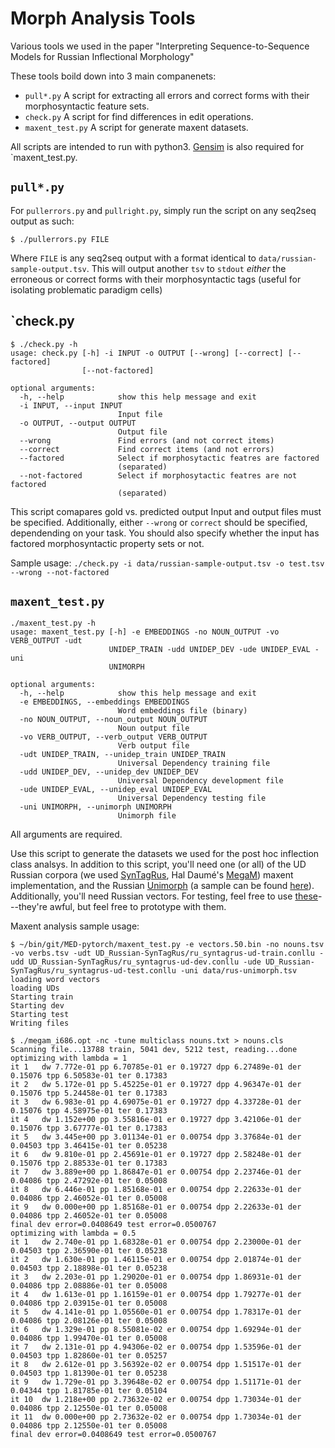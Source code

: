 # Morph Analysis Tools

Various tools we used in the paper "Interpreting Sequence-to-Sequence Models for Russian Inflectional Morphology"

These tools boild down into 3 main companenets:
- `pull*.py` A script for extracting all errors and correct forms with their morphosyntactic feature sets.
- `check.py` A script for find differences in edit operations.
- `maxent_test.py` A script for generate maxent datasets.

All scripts are intended to run with python3. [Gensim](https://radimrehurek.com/gensim/) is also required for `maxent_test.py.

## `pull*.py`

For `pullerrors.py` and `pullright.py`, simply run the script on any seq2seq output as such:

`$ ./pullerrors.py FILE`

Where `FILE` is any seq2seq output with a format identical to `data/russian-sample-output.tsv`.  This will output another `tsv` to `stdout` _either_ the erroneous or correct forms with their morphosyntactic tags (useful for isolating problematic paradigm cells)


## `check.py

```
$ ./check.py -h
usage: check.py [-h] -i INPUT -o OUTPUT [--wrong] [--correct] [--factored]
                [--not-factored]

optional arguments:
  -h, --help            show this help message and exit
  -i INPUT, --input INPUT
                        Input file
  -o OUTPUT, --output OUTPUT
                        Output file
  --wrong               Find errors (and not correct items)
  --correct             Find correct items (and not errors)
  --factored            Select if morphosytactic featres are factored
                        (separated)
  --not-factored        Select if morphosytactic featres are not factored
                        (separated)

```
This script comapares gold vs. predicted output Input and output files must be specified. Additionally, either `--wrong` or `correct` should be specified, dependending on your task.  You should also specify whether the input has factored morphosyntactic property sets or not. 

Sample usage:
`./check.py -i data/russian-sample-output.tsv -o test.tsv --wrong --not-factored`

## `maxent_test.py`

```
./maxent_test.py -h
usage: maxent_test.py [-h] -e EMBEDDINGS -no NOUN_OUTPUT -vo VERB_OUTPUT -udt
                      UNIDEP_TRAIN -udd UNIDEP_DEV -ude UNIDEP_EVAL -uni
                      UNIMORPH

optional arguments:
  -h, --help            show this help message and exit
  -e EMBEDDINGS, --embeddings EMBEDDINGS
                        Word embeddings file (binary)
  -no NOUN_OUTPUT, --noun_output NOUN_OUTPUT
                        Noun output file
  -vo VERB_OUTPUT, --verb_output VERB_OUTPUT
                        Verb output file
  -udt UNIDEP_TRAIN, --unidep_train UNIDEP_TRAIN
                        Universal Dependency training file
  -udd UNIDEP_DEV, --unidep_dev UNIDEP_DEV
                        Universal Dependency development file
  -ude UNIDEP_EVAL, --unidep_eval UNIDEP_EVAL
                        Universal Dependency testing file
  -uni UNIMORPH, --unimorph UNIMORPH
                        Unimorph file
```
All arguments are required.

Use this script to generate the datasets we used for the post hoc inflection class analsys. In addition to this script, you'll need one (or all) of the UD Russian corpora (we used [SynTagRus](https://universaldependencies.org/treebanks/ru_syntagrus/index.html), Hal Daumé's [MegaM](http://users.umiacs.umd.edu/~hal/megam/version0_3/)) maxent implementation, and the Russian [Unimorph](https://github.com/unimorph/rus) (a sample can be found [here](https://dlk.sdf.org/transfer/rus-unimorph.tsv)). Additionally, you'll need Russian vectors. For testing, feel free to use [these](https://dlk.sdf.org/transfer/vectors.50.bin)---they're awful, but feel free to prototype with them. 



Maxent analysis sample usage:
```
$ ~/bin/git/MED-pytorch/maxent_test.py -e vectors.50.bin -no nouns.tsv -vo verbs.tsv -udt UD_Russian-SynTagRus/ru_syntagrus-ud-train.conllu -udd UD_Russian-SynTagRus/ru_syntagrus-ud-dev.conllu -ude UD_Russian-SynTagRus/ru_syntagrus-ud-test.conllu -uni data/rus-unimorph.tsv 
loading word vectors
loading UDs
Starting train
Starting dev
Starting test
Writing files

$ ./megam_i686.opt -nc -tune multiclass nouns.txt > nouns.cls 
Scanning file...13788 train, 5041 dev, 5212 test, reading...done
optimizing with lambda = 1
it 1   dw 7.772e-01 pp 6.70785e-01 er 0.19727 dpp 6.27489e-01 der 0.15076 tpp 6.50583e-01 ter 0.17383
it 2   dw 5.172e-01 pp 5.45225e-01 er 0.19727 dpp 4.96347e-01 der 0.15076 tpp 5.24458e-01 ter 0.17383
it 3   dw 6.983e-01 pp 4.69075e-01 er 0.19727 dpp 4.33728e-01 der 0.15076 tpp 4.58975e-01 ter 0.17383
it 4   dw 1.152e+00 pp 3.55816e-01 er 0.19727 dpp 3.42106e-01 der 0.15076 tpp 3.67777e-01 ter 0.17383
it 5   dw 3.445e+00 pp 3.01134e-01 er 0.00754 dpp 3.37684e-01 der 0.04503 tpp 3.46415e-01 ter 0.05238
it 6   dw 9.810e-01 pp 2.45691e-01 er 0.19727 dpp 2.58248e-01 der 0.15076 tpp 2.88533e-01 ter 0.17383
it 7   dw 3.889e+00 pp 1.86847e-01 er 0.00754 dpp 2.23746e-01 der 0.04086 tpp 2.47292e-01 ter 0.05008
it 8   dw 6.446e-01 pp 1.85168e-01 er 0.00754 dpp 2.22633e-01 der 0.04086 tpp 2.46052e-01 ter 0.05008
it 9   dw 0.000e+00 pp 1.85168e-01 er 0.00754 dpp 2.22633e-01 der 0.04086 tpp 2.46052e-01 ter 0.05008
final dev error=0.0408649 test error=0.0500767
optimizing with lambda = 0.5
it 1   dw 2.740e-01 pp 1.68328e-01 er 0.00754 dpp 2.23000e-01 der 0.04503 tpp 2.36590e-01 ter 0.05238
it 2   dw 1.630e-01 pp 1.46115e-01 er 0.00754 dpp 2.01874e-01 der 0.04503 tpp 2.18898e-01 ter 0.05238
it 3   dw 2.203e-01 pp 1.29020e-01 er 0.00754 dpp 1.86931e-01 der 0.04086 tpp 2.08886e-01 ter 0.05008
it 4   dw 1.613e-01 pp 1.16159e-01 er 0.00754 dpp 1.79277e-01 der 0.04086 tpp 2.03915e-01 ter 0.05008
it 5   dw 4.141e-01 pp 1.05560e-01 er 0.00754 dpp 1.78317e-01 der 0.04086 tpp 2.08126e-01 ter 0.05008
it 6   dw 1.329e-01 pp 8.55081e-02 er 0.00754 dpp 1.69294e-01 der 0.04086 tpp 1.99470e-01 ter 0.05008
it 7   dw 2.131e-01 pp 4.94306e-02 er 0.00754 dpp 1.53596e-01 der 0.04503 tpp 1.82860e-01 ter 0.05257
it 8   dw 2.612e-01 pp 3.56392e-02 er 0.00754 dpp 1.51517e-01 der 0.04503 tpp 1.81390e-01 ter 0.05238
it 9   dw 1.729e-01 pp 3.39648e-02 er 0.00754 dpp 1.51171e-01 der 0.04344 tpp 1.81785e-01 ter 0.05104
it 10  dw 1.218e+00 pp 2.73632e-02 er 0.00754 dpp 1.73034e-01 der 0.04086 tpp 2.12550e-01 ter 0.05008
it 11  dw 0.000e+00 pp 2.73632e-02 er 0.00754 dpp 1.73034e-01 der 0.04086 tpp 2.12550e-01 ter 0.05008
final dev error=0.0408649 test error=0.0500767

```

